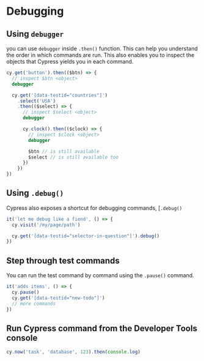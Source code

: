 # Debugging

## Using `debugger`

you can use `debugger` inside `.then()` function. This can help you understand the order in which commands are run. This also enables you to inspect the objects that Cypress yields you in each command.

```js
cy.get('button').then(($btn) => {
  // inspect $btn <object>
  debugger

  cy.get('[data-testid="countries"]')
    .select('USA')
    .then(($select) => {
      // inspect $select <object>
      debugger

      cy.clock().then(($clock) => {
        // inspect $clock <object>
        debugger

        $btn // is still available
        $select // is still available too
      })
    })
})
```


## Using `.debug()`

Cypress also exposes a shortcut for debugging commands,
[`.debug()`

```ts
it('let me debug like a fiend', () => {
  cy.visit('/my/page/path')

  cy.get('[data-testid="selector-in-question"]').debug()
})
```


## Step through test commands

You can run the test command by command using the `.pause()` command.

```javascript
it('adds items', () => {
  cy.pause()
  cy.get('[data-testid="new-todo"]')
  // more commands
})
```


## Run Cypress command from the Developer Tools console

```js
cy.now('task', 'database', 123).then(console.log)
```
